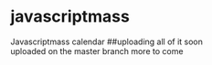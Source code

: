 # javascriptmass
Javascriptmass calendar
##uploading all of it soon  
uploaded on the master branch
more to come
